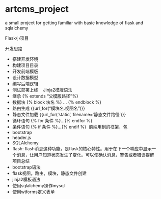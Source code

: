 # artcms_project
a small project for getting familiar with basic knowledge of flask and sqlalchemy

Flask小项目

开发思路

* 搭建开发环境
* 构建项目目录
* 开发前端模版
* 设计数据模型
* 编写后端逻辑
* 测试部署上线   
Jinja2模版语法
* 继承 {% extends  “父模版路径”%}
* 数据块 {% block 块名 %} … {% endblock %}
* 路由生成 {{url_for(“模块名.视图名”)}}
* 静态文件加载 {{url_for(‘static’, filename=‘静态文件路径’)}}
* 循环语句 {% for 条件 %}…{% endfor %}
* 条件语句 {% if 条件 %}…{% endif %} 
前端用到的框架，包
* bootstrap
* header.js
* SQLAlchemy 
* flash:  flash消息这种功能，是flask的核心特性。用于在下一个响应中显示一个消息，让用户知道状态发生了变化。可以使确认消息，警告或者错误提醒  
项目总结
* bootstrap语法
* flask视图，路由，模块，静态文件创建
* jinja2模板语法
* 使用sqlalchemy操作mysql
* 使用wtforms定义表单
